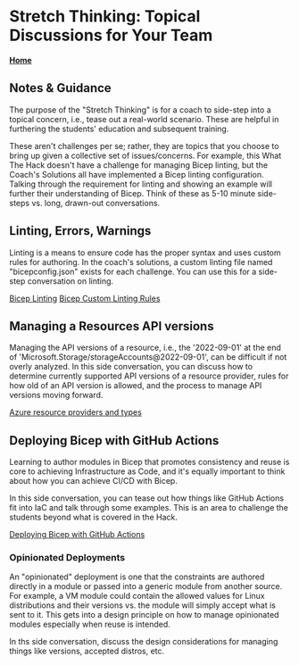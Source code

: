 # Stretch Thinking: Topical Discussions for Your Team

**[Home](./README.md)**

## Notes & Guidance

The purpose of the "Stretch Thinking" is for a coach to side-step into a topical concern, i.e., tease out a real-world scenario. These are helpful in furthering the students' education and subsequent training.  

These aren't challenges per se; rather, they are topics that you choose to bring up given a collective set of issues/concerns.  For example, this What The Hack doesn't have a challenge for managing Bicep linting, but the Coach's Solutions all have implemented a Bicep linting configuration.  Talking through the requirement for linting and showing an example will further their understanding of Bicep.  Think of these as 5-10 minute side-steps vs. long, drawn-out conversations.

## Linting, Errors, Warnings

Linting is a means to ensure code has the proper syntax and uses custom rules for authoring.  In the coach's solutions, a custom linting file named "bicepconfig.json" exists for each challenge.  You can use this for a side-step conversation on linting.

[Bicep Linting](https://learn.microsoft.com/en-us/azure/azure-resource-manager/bicep/linter)
[Bicep Custom Linting Rules](https://learn.microsoft.com/en-us/azure/azure-resource-manager/bicep/linter-rule-admin-username-should-not-be-literal)

## Managing a Resources API versions

Managing the API versions of a resource, i.e., the '2022-09-01' at the end of 'Microsoft.Storage/storageAccounts@2022-09-01', can be difficult if not overly analyzed.  In this side conversation, you can discuss how to determine currently supported API versions of a resource provider, rules for how old of an API version is allowed, and the process to manage API versions moving forward.

[Azure resource providers and types](https://learn.microsoft.com/en-us/azure/azure-resource-manager/management/resource-providers-and-types)

## Deploying Bicep with GitHub Actions

Learning to author modules in Bicep that promotes consistency and reuse is core to achieving Infrastructure as Code, and it's equally important to think about how you can achieve CI/CD with Bicep.

In this side conversation, you can tease out how things like GitHub Actions fit into IaC and talk through some examples. This is an area to challenge the students beyond what is covered in the Hack.

[Deploying Bicep with GitHub Actions](https://learn.microsoft.com/en-us/azure/azure-resource-manager/bicep/deploy-github-actions?tabs=userlevel%2CCLI)

### Opinionated Deployments

An "opinionated" deployment is one that the constraints are authored directly in a module or passed into a generic module from another source.  For example, a VM module could contain the allowed values for Linux distributions and their versions vs. the module will simply accept what is sent to it.  This gets into a design principle on how to manage opinionated modules especially when reuse is intended.

In ths side conversation, discuss the design considerations for managing things like versions, accepted distros, etc.
